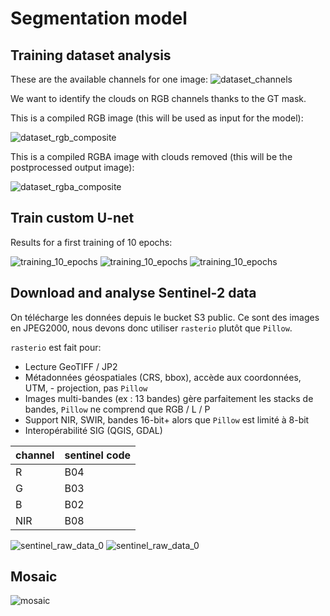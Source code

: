 # Segmentation model

## Training dataset analysis

These are the available channels for one image:
![dataset_channels](images/dataset_channels.png)

We want to identify the clouds on RGB channels thanks to the GT mask.

This is a compiled RGB image (this will be used as input for the model):

![dataset_rgb_composite](images/dataset_rgb_composite.png)

This is a compiled RGBA image with clouds removed (this will be the postprocessed output image):

![dataset_rgba_composite](images/dataset_rgba_composite_alpha_inverted.png)

## Train custom U-net

Results for a first training of 10 epochs:

![training_10_epochs](images/training_10_epochs_0.png)
![training_10_epochs](images/training_10_epochs_1.png)
![training_10_epochs](images/training_10_epochs_2.png)

## Download and analyse Sentinel-2 data

On télécharge les données depuis le bucket S3 public.
Ce sont des images en JPEG2000, nous devons donc utiliser `rasterio` plutôt que `Pillow`.

`rasterio` est fait pour:

- Lecture GeoTIFF / JP2
- Métadonnées géospatiales (CRS, bbox), accède aux coordonnées, UTM, - projection, pas `Pillow`
- Images multi-bandes (ex : 13 bandes) gère parfaitement les stacks de bandes, `Pillow` ne comprend que RGB / L / P
- Support NIR, SWIR, bandes 16-bit+ alors que `Pillow` est limité à 8-bit
- Interopérabilité SIG (QGIS, GDAL)

|channel|sentinel code|
|-|-|
|R|B04|
|G|B03|
|B|B02|
|NIR|B08|

![sentinel_raw_data_0](images/sentinel_raw_data_0.png)
![sentinel_raw_data_0](images/sentinel_raw_data_1.png)

## Mosaic

![mosaic](images/mosaic.png)
